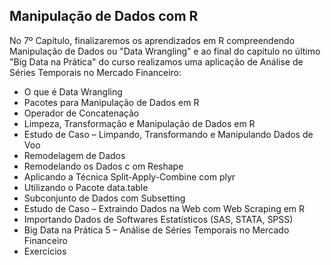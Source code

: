## Manipulação de Dados com R

No 7º Capítulo, finalizaremos os aprendizados em R compreendendo Manipulação de Dados ou "Data Wrangling" e ao final do capítulo no último "Big Data na Prática" do curso realizamos uma aplicação de Análise de Séries Temporais no Mercado Financeiro:

<ul>
  <li>O que é Data Wrangling</li>
  <li>Pacotes para Manipulação de Dados em R</li>
  <li>Operador de Concatenação</li>
  <li>Limpeza, Transformação e Manipulação de Dados em R</li>
  <li>Estudo de Caso – Limpando, Transformando e Manipulando Dados de Voo</li>
  <li>Remodelagem de Dados</li>
  <li>Remodelando os Dados c om Reshape</li>
  <li>Aplicando a Técnica Split-Apply-Combine com plyr</li>
  <li>Utilizando o Pacote data.table</li>
  <li>Subconjunto de Dados com Subsetting</li>
  <li>Estudo de Caso – Extraindo Dados na Web com Web Scraping em R</li>
  <li>Importando Dados de Softwares Estatísticos (SAS, STATA, SPSS)</li>
  <li>Big Data na Prática 5 – Análise de Séries Temporais no Mercado Financeiro</li>
  <li>Exercícios</li>
</ul>

